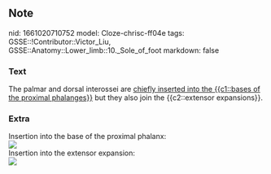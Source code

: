 ## Note
nid: 1661020710752
model: Cloze-chrisc-ff04e
tags: GSSE::!Contributor::Victor_Liu, GSSE::Anatomy::Lower_limb::10._Sole_of_foot
markdown: false

### Text
The palmar and dorsal interossei are <u>chiefly inserted into the
{{c1::bases of the proximal phalanges}}</u> but they also join the
{{c2::extensor expansions}}.

### Extra
<div>
  Insertion into the base of the proximal phalanx:
</div><img src="250px-Gray446.png">
<div>
  Insertion into the extensor expansion:
</div>
<div><img src=
"paste-f6d1a3a4785c9e047f46d660d412bfb7766ba000.jpg"></div>
